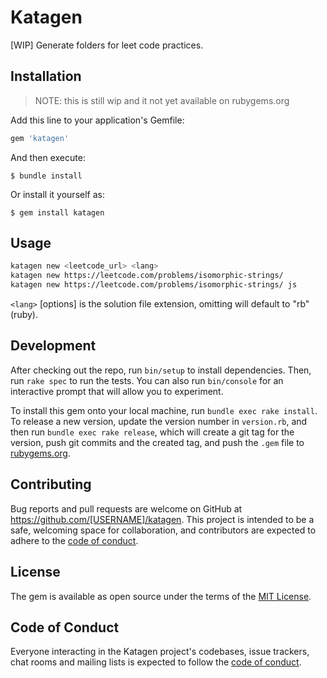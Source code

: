 # Katagen

[WIP] Generate folders for leet code practices.

## Installation

> NOTE: this is still wip and it not yet available on rubygems.org

Add this line to your application's Gemfile:

```ruby
gem 'katagen'
```

And then execute:

    $ bundle install

Or install it yourself as:

    $ gem install katagen

## Usage


```bash
katagen new <leetcode_url> <lang>
katagen new https://leetcode.com/problems/isomorphic-strings/
katagen new https://leetcode.com/problems/isomorphic-strings/ js
```

`<lang>` [options] is the solution file extension, omitting will default to "rb" (ruby).

## Development

After checking out the repo, run `bin/setup` to install dependencies. Then, run `rake spec` to run the tests. You can also run `bin/console` for an interactive prompt that will allow you to experiment.

To install this gem onto your local machine, run `bundle exec rake install`. To release a new version, update the version number in `version.rb`, and then run `bundle exec rake release`, which will create a git tag for the version, push git commits and the created tag, and push the `.gem` file to [rubygems.org](https://rubygems.org).

## Contributing

Bug reports and pull requests are welcome on GitHub at https://github.com/[USERNAME]/katagen. This project is intended to be a safe, welcoming space for collaboration, and contributors are expected to adhere to the [code of conduct](https://github.com/[USERNAME]/katagen/blob/master/CODE_OF_CONDUCT.md).

## License

The gem is available as open source under the terms of the [MIT License](https://opensource.org/licenses/MIT).

## Code of Conduct

Everyone interacting in the Katagen project's codebases, issue trackers, chat rooms and mailing lists is expected to follow the [code of conduct](https://github.com/[USERNAME]/katagen/blob/master/CODE_OF_CONDUCT.md).
